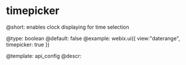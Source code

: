 timepicker
=============

@short: enables clock displaying for time selection
	

@type: boolean
@default: false
@example:
webix.ui({
	view:"daterange",
    timepicker: true
})

@template:	api_config
@descr:



